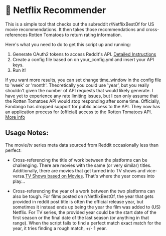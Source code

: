 🎥 Netflix Recommender
======================

This is a simple tool that checks out the subreddit r/NetflixBestOf for US movie recommendations. It then takes those recommendations and cross-references Rotten Tomatoes to return rating information.

Here's what you need to do to get this script up and running:
1. Generate OAuth2 tokens to access Reddit's API. [Detailed Instructions](https://github.com/reddit-archive/reddit/wiki/OAuth2)
2. Create a config file based on on your_config.yml and insert your API keys.
3. Run it!

If you want more results, you can set change time_window in the config file to 'week' or 'month'. Theoretically you could use 'year', but you really shouldn't given the number of API requests that would likely generate. I have yet to experience any rate limiting issues, but I can only assume that the Rotten Tomatoes API would stop responding after some time. Officially, Fandango has dropped support for public access to the API. They now has an application process for (official) access to the Rotten Tomatoes API. [More info](https://developer.fandango.com/rotten_tomatoes)

Usage Notes:
------------
The movie/tv series meta data sourced from Reddit occasionally less than perfect:

+ Cross-referencing the title of work between the platforms can be challenging. There are movies with the same (or very similar) titles. Additionally, there are movies that get turned into TV shows and vice-versa.[TV Shows based on Movies](https://en.wikipedia.org/wiki/List_of_television_programs_based_on_films). That's where the year comes into play...

+ Cross-referencing the year of a work between the two platforms can also be tough. For films posted on r/NetflixBestOf, the year that gets provided in reddit post title is often the official release year, but sometimes it instead ends up being the year the film was added to (US) Netflix. For TV series, the provided year could be the start date of the first season or the final date of the last season (or anything in that range). When the script fails to find a perfect match exact match for the year, it tries finding a rough match, +/- 1 year.
